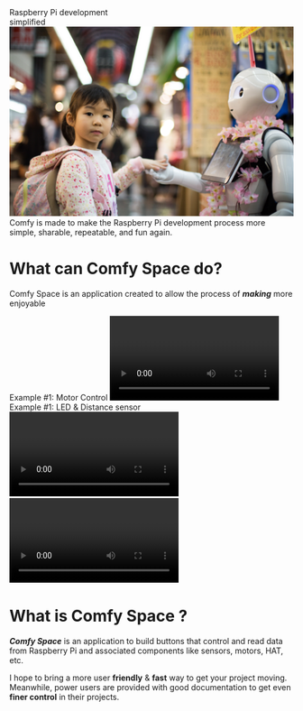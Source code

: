 

<div class = "title"> Raspberry Pi development</div>
<div class = "underline"> simplified </div>
<img src="demo/test.jpg"></img>

<div class="text">
Comfy is made to make the Raspberry Pi development process more simple, sharable, repeatable, and fun again.
</div>

# What can Comfy Space do?

Comfy Space is an application created to allow the process of ***making*** more enjoyable

Example #1: Motor Control
<video width = "300" controls><source src="assets/robotWithWheelsDemo.MP4"></source></video>
Example #1: LED & Distance sensor
<video width = "300" controls><source src="assets/LEDdemo.MP4"></source></video>
<video width = "300" controls><source src="assets/distanceSensorDemo.MP4"></source></video>

# What is Comfy Space ?

***Comfy Space*** is an application to build buttons that control and read data from Raspberry Pi and associated components like sensors, motors, HAT, etc.

I hope to bring a more user **friendly** & **fast** way to get your project moving. Meanwhile, power users are provided with good documentation to get even **finer control** in their projects.
